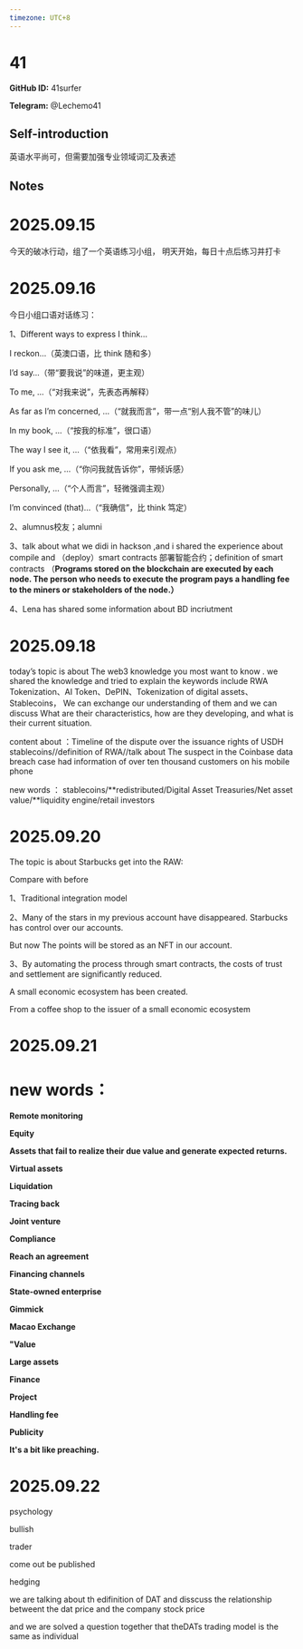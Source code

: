 ```yaml
---
timezone: UTC+8
---
```


# 41

**GitHub ID:** 41surfer

**Telegram:** @Lechemo41

## Self-introduction

英语水平尚可，但需要加强专业领域词汇及表述

## Notes
<!-- Content_START -->
# 2025.09.15
<!-- DAILY_CHECKIN_2025-09-15_START -->
今天的破冰行动，组了一个英语练习小组， 明天开始，每日十点后练习并打卡
<!-- DAILY_CHECKIN_2025-09-15_END -->


# 2025.09.16
<!-- DAILY_CHECKIN_2025-09-16_START -->
今日小组口语对话练习：

1、Different ways to express I think…

I reckon…（英澳口语，比 think 随和多）

I’d say…（带“要我说”的味道，更主观）

To me, …（“对我来说”，先表态再解释）

As far as I’m concerned, …（“就我而言”，带一点“别人我不管”的味儿）

In my book, …（“按我的标准”，很口语）

The way I see it, …（“依我看”，常用来引观点）

If you ask me, …（“你问我就告诉你”，带倾诉感）

Personally, …（“个人而言”，轻微强调主观）

I’m convinced (that)…（“我确信”，比 think 笃定）

2、alumnus校友；alumni

3、talk about what we didi in hackson ,and i shared the experience about compile and （deploy）smart contracts 部署智能合约；definition of smart contracts （**Programs stored on the blockchain are executed by each node. The person who needs to execute the program pays a handling fee to the miners or stakeholders of the node.）**

4、Lena has shared some information about BD incriutment
<!-- DAILY_CHECKIN_2025-09-16_END -->


# 2025.09.18
<!-- DAILY_CHECKIN_2025-09-18_START -->
today’s topic is about The web3 knowledge you most want to know . we shared the knowledge and tried to explain the keywords include RWA Tokenization、AI Token、DePIN、Tokenization of digital assets、Stablecoins， We can exchange our understanding of them and we can discuss What are their characteristics, how are they developing, and what is their current situation.

content about ：Timeline of the dispute over the issuance rights of USDH stablecoins//definition of RWA//talk about The suspect in the Coinbase data breach case had information of over ten thousand customers on his mobile phone

new words ： stablecoins/**redistributed/Digital Asset Treasuries/Net asset value/**liquidity engine/retail investors
<!-- DAILY_CHECKIN_2025-09-18_END -->


# 2025.09.20
<!-- DAILY_CHECKIN_2025-09-20_START -->
The topic is about Starbucks get into the RAW:

  

Compare with before

1、Traditional integration model

2、Many of the stars in my previous account have disappeared. Starbucks has control over our accounts.

But now The points will be stored as an NFT in our account.

3、By automating the process through smart contracts, the costs of trust and settlement are significantly reduced.

A small economic ecosystem has been created.

From a coffee shop to the issuer of a small economic ecosystem
<!-- DAILY_CHECKIN_2025-09-20_END -->


# 2025.09.21
<!-- DAILY_CHECKIN_2025-09-21_START -->
# **new words：**

**Remote monitoring**

**Equity**

**Assets that fail to realize their due value and generate expected returns.**

**Virtual assets**

**Liquidation**

**Tracing back**

**Joint venture**

**Compliance**

**Reach an agreement**

**Financing channels**

**State-owned enterprise**

**Gimmick**

**Macao Exchange**

**"Value**

**Large assets**

**Finance**

**Project**

**Handling fee**

**Publicity**

**It's a bit like preaching.**
<!-- DAILY_CHECKIN_2025-09-21_END -->


# 2025.09.22
<!-- DAILY_CHECKIN_2025-09-22_START -->
psychology

bullish

trader

come out be published

hedging

we are talking about th edifinition of DAT and disscuss the relationship betweent the dat price and the company stock price

and we are solved a question together that theDATs trading model is the same as individual
<!-- DAILY_CHECKIN_2025-09-22_END -->
<!-- Content_END -->

